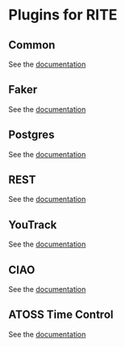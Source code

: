 # Plugins for RITE
## Common
See the [documentation](common/README.md)
## Faker
See the [documentation](faker/README.md)
## Postgres
See the [documentation](postgres/README.md)
## REST
See the [documentation](rest/README.md)
## YouTrack
See the [documentation](youtrack/README.md)
## CIAO
See the [documentation](ciao/README.md)
## ATOSS Time Control
See the [documentation](atc/README.md)
